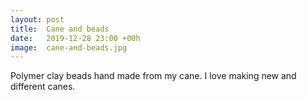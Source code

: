 ```yaml
---
layout: post
title:  Cane and beads
date:   2019-12-28 23:00 +00h
image:  cane-and-beads.jpg
---
```

Polymer clay beads hand made from my cane. I love making new and different canes.
